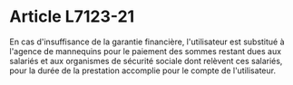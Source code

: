 # Article L7123-21

En cas d'insuffisance de la garantie financière, l'utilisateur est substitué à l'agence de mannequins pour le paiement des sommes restant dues aux salariés et aux organismes de sécurité sociale dont relèvent ces salariés, pour la durée de la prestation accomplie pour le compte de l'utilisateur.
